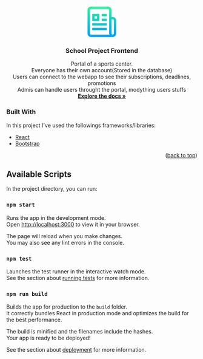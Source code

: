 <!-- PROJECT LOGO -->
<br />
<div align="center">
  <a href="https://github.com/TOMMASO26175/SchoolPrjFrontend">
    <img src="images/logo.png" alt="Logo" width="80" height="80">
  </a>

<h3 align="center">School Project Frontend</h3>

  <p align="center">
    Portal of a sports center. 
    <br />
    Everyone has their own account(Stored in the database)
    <br />
    Users can connect to the webapp to see their subscriptions, deadlines, promotions
    <br />
    Admis can handle users throught the portal, modything users stuffs
    <br />
    <a href="https://github.com/TOMMASO26175/SchoolPrjFrontend"><strong>Explore the docs »</strong></a>
    <br />
  </p>
</div>

### Built With

In this project I've used the followings frameworks/libraries:

* [React](https://reactjs.org/)
* [Bootstrap](https://getbootstrap.com/)

<p align="right">(<a href="#top">back to top</a>)</p>

## Available Scripts

In the project directory, you can run:

### `npm start`

Runs the app in the development mode.\
Open [http://localhost:3000](http://localhost:3000) to view it in your browser.

The page will reload when you make changes.\
You may also see any lint errors in the console.

### `npm test`

Launches the test runner in the interactive watch mode.\
See the section about [running tests](https://facebook.github.io/create-react-app/docs/running-tests) for more information.

### `npm run build`

Builds the app for production to the `build` folder.\
It correctly bundles React in production mode and optimizes the build for the best performance.

The build is minified and the filenames include the hashes.\
Your app is ready to be deployed!

See the section about [deployment](https://facebook.github.io/create-react-app/docs/deployment) for more information.


